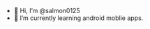 - 👋 Hi, I’m @salmon0125
- 🌱 I’m currently learning android moblie apps.

<!---
salmon0125/salmon0125 is a ✨ special ✨ repository because its `README.md` (this file) appears on your GitHub profile.
You can click the Preview link to take a look at your changes.
--->
